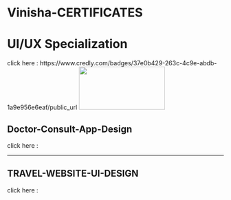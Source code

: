 # Vinisha-CERTIFICATES

<h1>UI/UX Specialization</h1>
click here : https://www.credly.com/badges/37e0b429-263c-4c9e-abdb-1a9e956e6eaf/public_url
<img src="https://images.credly.com/size/680x680/images/f4b9febb-69f6-46d8-8797-1e504ebfe0f8/GCC_badge_UX_1000x1000.png" height="100px" width="200px">


<h2>Doctor-Consult-App-Design</h2>
click here :

<hr>

<h2>TRAVEL-WEBSITE-UI-DESIGN</h2>
click here : 
